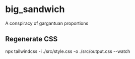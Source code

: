 # big_sandwich
A conspiracy of gargantuan proportions

## Regenerate CSS 
 npx tailwindcss -i ./src/style.css -o ./src/output.css --watch